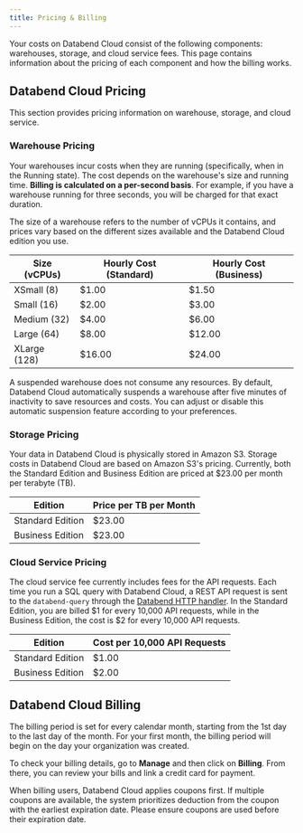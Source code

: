 ```yaml
---
title: Pricing & Billing
---
```


Your costs on Databend Cloud consist of the following components: warehouses, storage, and cloud service fees. This page contains information about the pricing of each component and how the billing works.

## Databend Cloud Pricing

This section provides pricing information on warehouse, storage, and cloud service.

### Warehouse Pricing

Your warehouses incur costs when they are running (specifically, when in the Running state). The cost depends on the warehouse's size and running time. **Billing is calculated on a per-second basis**. For example, if you have a warehouse running for three seconds, you will be charged for that exact duration.

The size of a warehouse refers to the number of vCPUs it contains, and prices vary based on the different sizes available and the Databend Cloud edition you use.

| Size (vCPUs) | Hourly Cost (Standard) | Hourly Cost (Business) |
|--------------|------------------------|------------------------|
| XSmall (8)   | $1.00                  | $1.50                  |
| Small (16)   | $2.00                  | $3.00                  |
| Medium (32)  | $4.00                  | $6.00                  |
| Large (64)   | $8.00                  | $12.00                 |
| XLarge (128) | $16.00                 | $24.00                 |

A suspended warehouse does not consume any resources. By default, Databend Cloud automatically suspends a warehouse after five minutes of inactivity to save resources and costs. You can adjust or disable this automatic suspension feature according to your preferences.

### Storage Pricing

Your data in Databend Cloud is physically stored in Amazon S3. Storage costs in Databend Cloud are based on Amazon S3's pricing. Currently, both the Standard Edition and Business Edition are priced at $23.00 per month per terabyte (TB).

| Edition           | Price per TB per Month |
|-------------------|------------------------|
| Standard Edition  | $23.00                 |
| Business Edition  | $23.00                 |

### Cloud Service Pricing

The cloud service fee currently includes fees for the API requests. Each time you run a SQL query with Databend Cloud, a REST API request is sent to the `databend-query` through the [Databend HTTP handler](/developer/apis/http). In the Standard Edition, you are billed $1 for every 10,000 API requests, while in the Business Edition, the cost is $2 for every 10,000 API requests.

| Edition          | Cost per 10,000 API Requests |
|------------------|------------------------------|
| Standard Edition | $1.00                        |
| Business Edition | $2.00                        |

## Databend Cloud Billing

The billing period is set for every calendar month, starting from the 1st day to the last day of the month. For your first month, the billing period will begin on the day your organization was created.

To check your billing details, go to **Manage** and then click on **Billing**. From there, you can review your bills and link a credit card for payment.

When billing users, Databend Cloud applies coupons first. If multiple coupons are available, the system prioritizes deduction from the coupon with the earliest expiration date. Please ensure coupons are used before their expiration date.